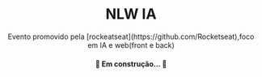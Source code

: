 <h1 align="center">NLW IA</h1>

<p align="center">Evento promovido pela [rockeatseat](https://github.com/Rocketseat),foco em IA e web(front e back)</p>

<h4 align="center"> 
	🚧 Em construção...  🚧
</h4>
